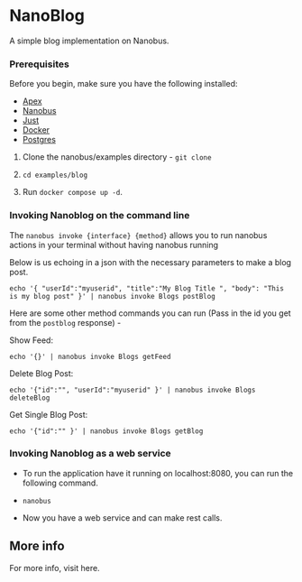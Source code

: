 # NanoBlog 

A simple blog implementation on Nanobus.

### Prerequisites

Before you begin, make sure you have the following installed:

* [Apex](https://apexlang.io)
* [Nanobus](https://github.com/nanobus)
* [Just](https://just.systems)
* [Docker](https://docs.docker.com/get-docker/)
* [Postgres](https://www.postgresql.org)

1) Clone the nanobus/examples directory - ``` git clone ```

2) `cd examples/blog`

3) Run `docker compose up -d`.


### Invoking Nanoblog on the command line

The `nanobus invoke {interface} {method}` allows you to run nanobus actions in your terminal without having nanobus running 

Below is us echoing in a json with the necessary parameters to make a blog post.

``` echo '{ "userId":"myuserid", "title":"My Blog Title ", "body": "This is my blog post" }' | nanobus invoke Blogs postBlog ```

Here are some other method commands you can run (Pass in the id you get from the `postblog` response) -

Show Feed:

``` echo '{}' | nanobus invoke Blogs getFeed ```

Delete Blog Post:

``` echo '{"id":"", "userId":"myuserid" }' | nanobus invoke Blogs deleteBlog ```

Get Single Blog Post:

```echo '{"id":"" }' | nanobus invoke Blogs getBlog```


### Invoking Nanoblog as a web service

* To run the application have it running on localhost:8080, you can run the following command.

* `nanobus`

* Now you have a web service and can make rest calls.
## More info

For more info, visit here.


